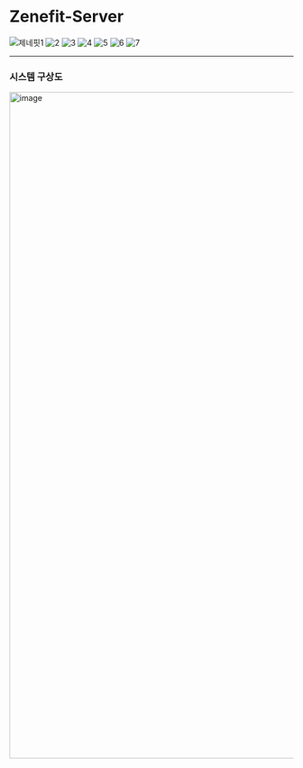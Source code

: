 <h1>Zenefit-Server</h1>

![제네핏1](https://github.com/TeamZenefit/zenefit-server/assets/77667212/da91692d-781b-40b4-b68e-ddd836bd94a0)
![2](https://github.com/TeamZenefit/zenefit-server/assets/77667212/3d7cde53-c57b-4e6a-af02-58cf02f5eb73)
![3](https://github.com/TeamZenefit/zenefit-server/assets/77667212/24d90ebd-acd7-4dd2-89ec-532dfc536c77)
![4](https://github.com/TeamZenefit/zenefit-server/assets/77667212/8aac2908-434d-48d8-907d-dcaf51a59ef5)
![5](https://github.com/TeamZenefit/zenefit-server/assets/77667212/dfc4ea70-3c9b-45ed-b036-1fcb4bbe59a3)
![6](https://github.com/TeamZenefit/zenefit-server/assets/77667212/82465002-5f5e-408a-958d-10e674dd0547)
![7](https://github.com/TeamZenefit/zenefit-server/assets/77667212/56607db5-1123-48f9-8f20-3298f8a354ae)

-----
<h3>시스템 구상도</h3>
<img width="1183" alt="image" src="https://github.com/TeamZenefit/zenefit-server/assets/77667212/c0e18d5a-f8d5-4dd4-8f46-7915cdf384bd">

